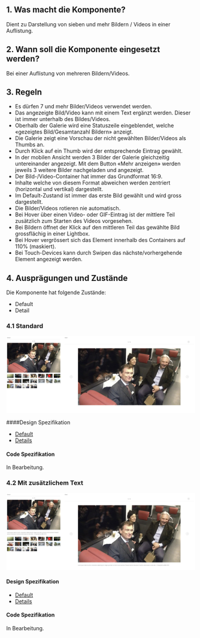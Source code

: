 ## 1. Was macht die Komponente?
Dient zu Darstellung von sieben und mehr Bildern / Videos in einer Auflistung.

## 2. Wann soll die Komponente eingesetzt werden? 
Bei einer Auflistung von mehreren Bildern/Videos.

## 3. Regeln 
* Es dürfen 7 und mehr Bilder/Videos verwendet werden.
* Das angezeigte Bild/Video kann mit einem Text ergänzt werden. Dieser ist immer unterhalb des Bildes/Videos.
* Oberhalb der Galerie wird eine Statuszeile eingeblendet, welche «gezeigtes Bild/Gesamtanzahl Bildern» anzeigt.
* Die Galerie zeigt eine Vorschau der nicht gewählten Bilder/Videos als Thumbs an.
* Durch Klick auf ein Thumb wird der entsprechende Eintrag gewählt.
* In der mobilen Ansicht werden 3 Bilder der Galerie gleichzeitig untereinander angezeigt. Mit dem Button «Mehr anzeigen» werden jeweils 3 weitere Bilder nachgeladen und angezeigt.
* Der Bild-/Video-Container hat immer das Grundformat 16:9.
* Inhalte welche von diesem Format abweichen werden zentriert (horizontal und vertikal) dargestellt.
* Im Default-Zustand ist immer das erste Bild gewählt und wird gross dargestellt.
* Die Bilder/Videos rotieren nie automatisch.
* Bei Hover über einen Video- oder GIF-Eintrag ist der mittlere Teil zusätzlich zum Starten des Videos vorgesehen.
* Bei Bildern öffnet der Klick auf den mittleren Teil das gewählte Bild grossflächig in einer Lightbox.
* Bei Hover vergrössert sich das Element innerhalb des Containers auf 110% (maskiert).
* Bei Touch-Devices kann durch Swipen das nächste/vorhergehende Element angezeigt werden.

## 4. Ausprägungen und Zustände
Die Komponente hat folgende Zustände:
* Default
* Detail

### 4.1 Standard
![Darstellung der Komponente Mediengallerie in der Ausprägung Standard](https://raw.githubusercontent.com/sbb-design-systems/design-system-website-documentation/master/documentation/components/mediagallery/images/mediagallery_default.png 'class: image')

####Design Spezifikation
* [Default](https://sbb.invisionapp.com/d/main#/console/15744722/345074098/inspect)
* [Details](https://sbb.invisionapp.com/d/main#/console/15744722/345074099/inspect)

#### Code Spezifikation
In Bearbeitung.

### 4.2 Mit zusätzlichem Text
![Darstellung der Komponente Mediengallerie mit zusätzlichem Text unter dem Bild](https://raw.githubusercontent.com/sbb-design-systems/design-system-website-documentation/master/documentation/components/mediagallery/images/mediagallery_text.png 'class: image')

#### Design Spezifikation
* [Default](https://sbb.invisionapp.com/d/main#/console/15744722/345074100/inspect)
* [Details](https://sbb.invisionapp.com/d/main#/console/15744722/345074101/inspect)

#### Code Spezifikation
In Bearbeitung.